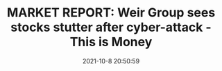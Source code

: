 ---
"title": "MARKET REPORT: Weir Group sees stocks stutter after cyber-attack - This is Money"
"date": "2021-10-8 20:50:59"
"feed_name": "GOOGLENEWSMINING"
"feed_website": "https://news.google.com/search?q=mining%2Bincident&hl=en-US&gl=US&ceid=US:en"
"feed_rss": "https://news.google.com/rss/search?q=mining%2Bincident&hl=en-US&gl=US&ceid=US:en"
"link": "https://www.thisismoney.co.uk/money/markets/article-10073845/MARKET-REPORT-Weir-Group-sees-stocks-stutter-cyber-attack.html"
"source": "{'href': 'https://www.thisismoney.co.uk', 'title': 'This is Money'}"
"file": "_posts/2021-1-1-fa74a9bf254ce35995125cdbeb2034cd2c863373.md"
"accident": "0"
"drilling": "0"
"dead": "0"
"injured": "0"
"arrested": "0"
"place": "unknown place"
"where": "unknown site"
"causes": "unknown"
"place_uri": "unknown place"
---